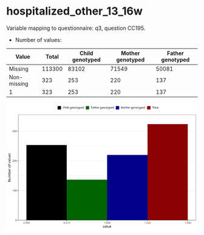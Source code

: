 # hospitalized_other_13_16w
Variable mapping to questionnaire: q3, question CC195.
- Number of values:

| Value | Total | Child genotyped | Mother genotyped | Father genotyped |
| ----- | ----- | --------------- | ---------------- | ---------------- |
| Missing | 113300 | 83102 | 71549 | 50081 |
| Non-missing | 323 | 253 | 220 | 137 |
| 1 | 323 | 253 | 220 | 137 |



![](hospitalized_other_13_16w_n.png)



